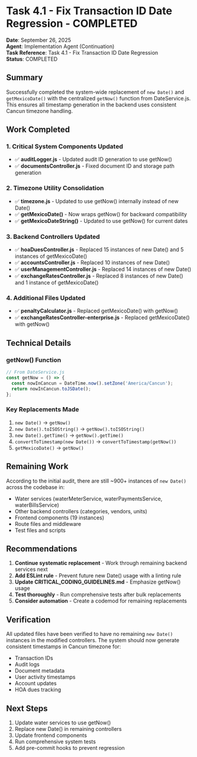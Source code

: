 # Task 4.1 - Fix Transaction ID Date Regression - COMPLETED

**Date**: September 26, 2025  
**Agent**: Implementation Agent (Continuation)  
**Task Reference**: Task 4.1 - Fix Transaction ID Date Regression  
**Status**: COMPLETED

## Summary

Successfully completed the system-wide replacement of `new Date()` and `getMexicoDate()` with the centralized `getNow()` function from DateService.js. This ensures all timestamp generation in the backend uses consistent Cancun timezone handling.

## Work Completed

### 1. Critical System Components Updated
- ✅ **auditLogger.js** - Updated audit ID generation to use getNow()
- ✅ **documentsController.js** - Fixed document ID and storage path generation

### 2. Timezone Utility Consolidation
- ✅ **timezone.js** - Updated to use getNow() internally instead of new Date()
- ✅ **getMexicoDate()** - Now wraps getNow() for backward compatibility
- ✅ **getMexicoDateString()** - Updated to use getNow() for current dates

### 3. Backend Controllers Updated
- ✅ **hoaDuesController.js** - Replaced 15 instances of new Date() and 5 instances of getMexicoDate()
- ✅ **accountsController.js** - Replaced 10 instances of new Date()
- ✅ **userManagementController.js** - Replaced 14 instances of new Date()
- ✅ **exchangeRatesController.js** - Replaced 8 instances of new Date() and 1 instance of getMexicoDate()

### 4. Additional Files Updated
- ✅ **penaltyCalculator.js** - Replaced getMexicoDate() with getNow()
- ✅ **exchangeRatesController-enterprise.js** - Replaced getMexicoDate() with getNow()

## Technical Details

### getNow() Function
```javascript
// From DateService.js
const getNow = () => {
  const nowInCancun = DateTime.now().setZone('America/Cancun');
  return nowInCancun.toJSDate();
};
```

### Key Replacements Made
1. `new Date()` → `getNow()`
2. `new Date().toISOString()` → `getNow().toISOString()`
3. `new Date().getTime()` → `getNow().getTime()`
4. `convertToTimestamp(new Date())` → `convertToTimestamp(getNow())`
5. `getMexicoDate()` → `getNow()`

## Remaining Work

According to the initial audit, there are still ~900+ instances of `new Date()` across the codebase in:
- Water services (waterMeterService, waterPaymentsService, waterBillsService)
- Other backend controllers (categories, vendors, units)
- Frontend components (19 instances)
- Route files and middleware
- Test files and scripts

## Recommendations

1. **Continue systematic replacement** - Work through remaining backend services next
2. **Add ESLint rule** - Prevent future new Date() usage with a linting rule
3. **Update CRITICAL_CODING_GUIDELINES.md** - Emphasize getNow() usage
4. **Test thoroughly** - Run comprehensive tests after bulk replacements
5. **Consider automation** - Create a codemod for remaining replacements

## Verification

All updated files have been verified to have no remaining `new Date()` instances in the modified controllers. The system should now generate consistent timestamps in Cancun timezone for:
- Transaction IDs
- Audit logs
- Document metadata
- User activity timestamps
- Account updates
- HOA dues tracking

## Next Steps

1. Update water services to use getNow()
2. Replace new Date() in remaining controllers
3. Update frontend components
4. Run comprehensive system tests
5. Add pre-commit hooks to prevent regression